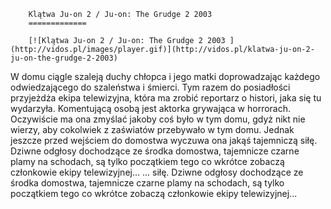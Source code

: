 
        Klątwa Ju-on 2 / Ju-on: The Grudge 2 2003 
        =============
        
        [![Klątwa Ju-on 2 / Ju-on: The Grudge 2 2003 ](http://vidos.pl/images/player.gif)](http://vidos.pl/klatwa-ju-on-2-ju-on-the-grudge-2-2003)
        
        
 W domu ciągle szaleją duchy chłopca i jego matki doprowadzając każdego odwiedzającego do szaleństwa i śmierci. Tym razem do posiadłości przyjeżdża ekipa telewizyjna, która ma zrobić reportarz o histori, jaka się tu wydarzyła. Komentującą osobą jest aktorka grywająca w horrorach. Oczywiście ma ona zmyślać jakoby coś było w tym domu, gdyż nikt nie wierzy, aby cokolwiek z zaświatów przebywało w tym domu. Jednak jeszcze przed wejściem do domostwa wyczuwa ona jakąś tajemniczą siłę. Dziwne odgłosy dochodzące ze środka domostwa, tajemnicze czarne plamy na schodach, są tylko początkiem tego co wkrótce zobaczą członkowie ekipy telewizyjnej...  ... siłę. Dziwne odgłosy dochodzące ze środka domostwa, tajemnicze czarne plamy na schodach, są tylko początkiem tego co wkrótce zobaczą członkowie ekipy telewizyjnej...
    